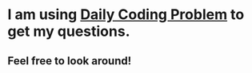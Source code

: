 # I am using [Daily Coding Problem](https://www.dailycodingproblem.com/) to get my questions.
## Feel free to look around!

